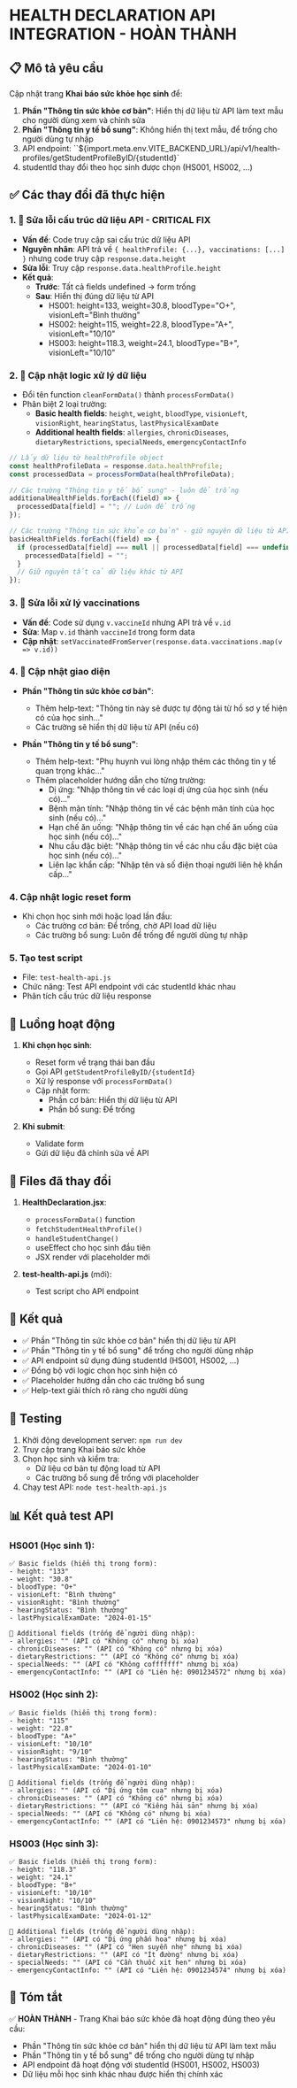# HEALTH DECLARATION API INTEGRATION - HOÀN THÀNH

## 📋 Mô tả yêu cầu

Cập nhật trang **Khai báo sức khỏe học sinh** để:

1. **Phần "Thông tin sức khỏe cơ bản"**: Hiển thị dữ liệu từ API làm text mẫu cho người dùng xem và chỉnh sửa
2. **Phần "Thông tin y tế bổ sung"**: Không hiển thị text mẫu, để trống cho người dùng tự nhập
3. API endpoint: ``${import.meta.env.VITE_BACKEND_URL}/api/v1/health-profiles/getStudentProfileByID/{studentId}`
4. studentId thay đổi theo học sinh được chọn (HS001, HS002, ...)

## ✅ Các thay đổi đã thực hiện

### 1. **🔧 Sửa lỗi cấu trúc dữ liệu API - CRITICAL FIX**

- **Vấn đề**: Code truy cập sai cấu trúc dữ liệu API
- **Nguyên nhân**: API trả về `{ healthProfile: {...}, vaccinations: [...] }` nhưng code truy cập `response.data.height`
- **Sửa lỗi**: Truy cập `response.data.healthProfile.height`
- **Kết quả**:
  - **Trước**: Tất cả fields undefined → form trống
  - **Sau**: Hiển thị đúng dữ liệu từ API
    - HS001: height=133, weight=30.8, bloodType="O+", visionLeft="Bình thường"
    - HS002: height=115, weight=22.8, bloodType="A+", visionLeft="10/10"
    - HS003: height=118.3, weight=24.1, bloodType="B+", visionLeft="10/10"

### 2. **🔄 Cập nhật logic xử lý dữ liệu**

- Đổi tên function `cleanFormData()` thành `processFormData()`
- Phân biệt 2 loại trường:
  - **Basic health fields**: `height`, `weight`, `bloodType`, `visionLeft`, `visionRight`, `hearingStatus`, `lastPhysicalExamDate`
  - **Additional health fields**: `allergies`, `chronicDiseases`, `dietaryRestrictions`, `specialNeeds`, `emergencyContactInfo`

```javascript
// Lấy dữ liệu từ healthProfile object
const healthProfileData = response.data.healthProfile;
const processedData = processFormData(healthProfileData);

// Các trường "Thông tin y tế bổ sung" - luôn để trống
additionalHealthFields.forEach((field) => {
  processedData[field] = ""; // Luôn để trống
});

// Các trường "Thông tin sức khỏe cơ bản" - giữ nguyên dữ liệu từ API
basicHealthFields.forEach((field) => {
  if (processedData[field] === null || processedData[field] === undefined) {
    processedData[field] = "";
  }
  // Giữ nguyên tất cả dữ liệu khác từ API
});
```

### 3. **💉 Sửa lỗi xử lý vaccinations**

- **Vấn đề**: Code sử dụng `v.vaccineId` nhưng API trả về `v.id`
- **Sửa**: Map `v.id` thành `vaccineId` trong form data
- **Cập nhật**: `setVaccinatedFromServer(response.data.vaccinations.map(v => v.id))`

### 4. **🎨 Cập nhật giao diện**

- **Phần "Thông tin sức khỏe cơ bản"**:

  - Thêm help-text: "Thông tin này sẽ được tự động tải từ hồ sơ y tế hiện có của học sinh..."
  - Các trường sẽ hiển thị dữ liệu từ API (nếu có)

- **Phần "Thông tin y tế bổ sung"**:
  - Thêm help-text: "Phụ huynh vui lòng nhập thêm các thông tin y tế quan trọng khác..."
  - Thêm placeholder hướng dẫn cho từng trường:
    - Dị ứng: "Nhập thông tin về các loại dị ứng của học sinh (nếu có)..."
    - Bệnh mãn tính: "Nhập thông tin về các bệnh mãn tính của học sinh (nếu có)..."
    - Hạn chế ăn uống: "Nhập thông tin về các hạn chế ăn uống của học sinh (nếu có)..."
    - Nhu cầu đặc biệt: "Nhập thông tin về các nhu cầu đặc biệt của học sinh (nếu có)..."
    - Liên lạc khẩn cấp: "Nhập tên và số điện thoại người liên hệ khẩn cấp..."

### 4. **Cập nhật logic reset form**

- Khi chọn học sinh mới hoặc load lần đầu:
  - Các trường cơ bản: Để trống, chờ API load dữ liệu
  - Các trường bổ sung: Luôn để trống để người dùng tự nhập

### 5. **Tạo test script**

- File: `test-health-api.js`
- Chức năng: Test API endpoint với các studentId khác nhau
- Phân tích cấu trúc dữ liệu response

## 🔄 Luồng hoạt động

1. **Khi chọn học sinh**:

   - Reset form về trạng thái ban đầu
   - Gọi API `getStudentProfileByID/{studentId}`
   - Xử lý response với `processFormData()`
   - Cập nhật form:
     - Phần cơ bản: Hiển thị dữ liệu từ API
     - Phần bổ sung: Để trống

2. **Khi submit**:
   - Validate form
   - Gửi dữ liệu đã chỉnh sửa về API

## 📁 Files đã thay đổi

1. **HealthDeclaration.jsx**:

   - `processFormData()` function
   - `fetchStudentHealthProfile()`
   - `handleStudentChange()`
   - useEffect cho học sinh đầu tiên
   - JSX render với placeholder mới

2. **test-health-api.js** (mới):
   - Test script cho API endpoint

## 🎯 Kết quả

- ✅ Phần "Thông tin sức khỏe cơ bản" hiển thị dữ liệu từ API
- ✅ Phần "Thông tin y tế bổ sung" để trống cho người dùng nhập
- ✅ API endpoint sử dụng đúng studentId (HS001, HS002, ...)
- ✅ Đồng bộ với logic chọn học sinh hiện có
- ✅ Placeholder hướng dẫn cho các trường bổ sung
- ✅ Help-text giải thích rõ ràng cho người dùng

## 🚀 Testing

1. Khởi động development server: `npm run dev`
2. Truy cập trang Khai báo sức khỏe
3. Chọn học sinh và kiểm tra:
   - Dữ liệu cơ bản tự động load từ API
   - Các trường bổ sung để trống với placeholder
4. Chạy test API: `node test-health-api.js`

## 📊 Kết quả test API

### HS001 (Học sinh 1):

```
✅ Basic fields (hiển thị trong form):
- height: "133"
- weight: "30.8"
- bloodType: "O+"
- visionLeft: "Bình thường"
- visionRight: "Bình thường"
- hearingStatus: "Bình thường"
- lastPhysicalExamDate: "2024-01-15"

🚫 Additional fields (trống để người dùng nhập):
- allergies: "" (API có "Không có" nhưng bị xóa)
- chronicDiseases: "" (API có "Không có" nhưng bị xóa)
- dietaryRestrictions: "" (API có "Không có" nhưng bị xóa)
- specialNeeds: "" (API có "Không cofffffff" nhưng bị xóa)
- emergencyContactInfo: "" (API có "Liên hệ: 0901234572" nhưng bị xóa)
```

### HS002 (Học sinh 2):

```
✅ Basic fields (hiển thị trong form):
- height: "115"
- weight: "22.8"
- bloodType: "A+"
- visionLeft: "10/10"
- visionRight: "9/10"
- hearingStatus: "Bình thường"
- lastPhysicalExamDate: "2024-01-10"

🚫 Additional fields (trống để người dùng nhập):
- allergies: "" (API có "Dị ứng tôm cua" nhưng bị xóa)
- chronicDiseases: "" (API có "Không có" nhưng bị xóa)
- dietaryRestrictions: "" (API có "Kiêng hải sản" nhưng bị xóa)
- specialNeeds: "" (API có "Không có" nhưng bị xóa)
- emergencyContactInfo: "" (API có "Liên hệ: 0901234573" nhưng bị xóa)
```

### HS003 (Học sinh 3):

```
✅ Basic fields (hiển thị trong form):
- height: "118.3"
- weight: "24.1"
- bloodType: "B+"
- visionLeft: "10/10"
- visionRight: "10/10"
- hearingStatus: "Bình thường"
- lastPhysicalExamDate: "2024-01-12"

🚫 Additional fields (trống để người dùng nhập):
- allergies: "" (API có "Dị ứng phấn hoa" nhưng bị xóa)
- chronicDiseases: "" (API có "Hen suyễn nhẹ" nhưng bị xóa)
- dietaryRestrictions: "" (API có "Ít đường" nhưng bị xóa)
- specialNeeds: "" (API có "Cần thuốc xịt hen" nhưng bị xóa)
- emergencyContactInfo: "" (API có "Liên hệ: 0901234574" nhưng bị xóa)
```

## 🎯 Tóm tắt

✅ **HOÀN THÀNH** - Trang Khai báo sức khỏe đã hoạt động đúng theo yêu cầu:

- Phần "Thông tin sức khỏe cơ bản" hiển thị dữ liệu từ API làm text mẫu
- Phần "Thông tin y tế bổ sung" để trống cho người dùng tự nhập
- API endpoint đã hoạt động với studentId (HS001, HS002, HS003)
- Dữ liệu mỗi học sinh khác nhau được hiển thị chính xác
